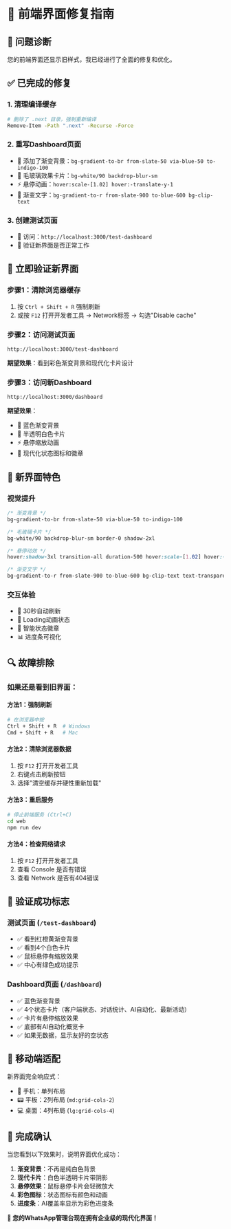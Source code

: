 # 🔧 前端界面修复指南

## 🎯 问题诊断

您的前端界面还显示旧样式，我已经进行了全面的修复和优化。

## ✅ 已完成的修复

### 1. **清理编译缓存**
```bash
# 删除了 .next 目录，强制重新编译
Remove-Item -Path ".next" -Recurse -Force
```

### 2. **重写Dashboard页面**
- 🎨 添加了渐变背景：`bg-gradient-to-br from-slate-50 via-blue-50 to-indigo-100`
- 💎 毛玻璃效果卡片：`bg-white/90 backdrop-blur-sm`
- ⚡ 悬停动画：`hover:scale-[1.02] hover:-translate-y-1`
- 🌈 渐变文字：`bg-gradient-to-r from-slate-900 to-blue-600 bg-clip-text`

### 3. **创建测试页面**
- 📍 访问：`http://localhost:3000/test-dashboard`
- 🧪 验证新界面是否正常工作

## 🚀 立即验证新界面

### 步骤1：清除浏览器缓存
1. 按 `Ctrl + Shift + R` 强制刷新
2. 或按 `F12` 打开开发者工具 → Network标签 → 勾选"Disable cache"

### 步骤2：访问测试页面
```
http://localhost:3000/test-dashboard
```
**期望效果**：看到彩色渐变背景和现代化卡片设计

### 步骤3：访问新Dashboard
```
http://localhost:3000/dashboard
```
**期望效果**：
- 🌈 蓝色渐变背景
- 💎 半透明白色卡片
- ⚡ 悬停缩放动画
- 🎨 现代化状态图标和徽章

## 🎨 新界面特色

### 视觉提升
```css
/* 渐变背景 */
bg-gradient-to-br from-slate-50 via-blue-50 to-indigo-100

/* 毛玻璃卡片 */
bg-white/90 backdrop-blur-sm border-0 shadow-2xl

/* 悬停动效 */
hover:shadow-3xl transition-all duration-500 hover:scale-[1.02] hover:-translate-y-1

/* 渐变文字 */
bg-gradient-to-r from-slate-900 to-blue-600 bg-clip-text text-transparent
```

### 交互体验
- 🔄 30秒自动刷新
- 💫 Loading动画状态
- 🎯 智能状态徽章
- 📊 进度条可视化

## 🔍 故障排除

### 如果还是看到旧界面：

#### 方法1：强制刷新
```bash
# 在浏览器中按
Ctrl + Shift + R  # Windows
Cmd + Shift + R   # Mac
```

#### 方法2：清除浏览器数据
1. 按 `F12` 打开开发者工具
2. 右键点击刷新按钮
3. 选择"清空缓存并硬性重新加载"

#### 方法3：重启服务
```bash
# 停止前端服务 (Ctrl+C)
cd web
npm run dev
```

#### 方法4：检查网络请求
1. 按 `F12` 打开开发者工具
2. 查看 Console 是否有错误
3. 查看 Network 是否有404错误

## 🎉 验证成功标志

### 测试页面 (`/test-dashboard`)
- ✅ 看到红橙黄渐变背景
- ✅ 看到4个白色卡片
- ✅ 鼠标悬停有缩放效果
- ✅ 中心有绿色成功提示

### Dashboard页面 (`/dashboard`)
- ✅ 蓝色渐变背景
- ✅ 4个状态卡片（客户端状态、对话统计、AI自动化、最新活动）
- ✅ 卡片有悬停缩放效果
- ✅ 底部有AI自动化概览卡
- ✅ 如果无数据，显示友好的空状态

## 📱 移动端适配

新界面完全响应式：
- 📱 手机：单列布局
- 📟 平板：2列布局 (`md:grid-cols-2`)
- 💻 桌面：4列布局 (`lg:grid-cols-4`)

## 🎊 完成确认

当您看到以下效果时，说明界面优化成功：
1. **渐变背景**：不再是纯白色背景
2. **现代卡片**：白色半透明卡片带阴影
3. **悬停效果**：鼠标悬停卡片会轻微放大
4. **彩色图标**：状态图标有颜色和动画
5. **进度条**：AI覆盖率显示为彩色进度条

**🚀 您的WhatsApp管理台现在拥有企业级的现代化界面！**
